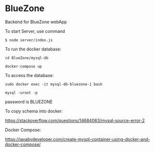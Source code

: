 # BlueZone
Backend for BlueZone webApp


To start Server, use command

```
$ node server/index.js
```

To run the docker database:
```
cd BlueZone/mysql-db
```
```
docker-compose up
```

To access the database:
```
sudo docker exec -it mysql-db-bluezone-1 bash
```

```
mysql -uroot -p
```

password is BLUEZONE

To copy schema into docker:

https://stackoverflow.com/questions/14684063/mysql-source-error-2

Docker Compose:

https://javabydeveloper.com/create-mysql-container-using-docker-and-docker-compose/
